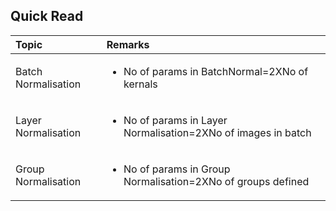
## Quick Read
| Topic        | Remarks           | 
| :------------- |:-------------|
| Batch Normalisation| <ul><li>No of params in BatchNormal=2XNo of kernals</li></ul>|
| Layer Normalisation| <ul><li>No of params in Layer Normalisation=2XNo of images in batch</li></ul>|
| Group Normalisation| <ul><li>No of params in Group Normalisation=2XNo of groups defined</li></ul>|



